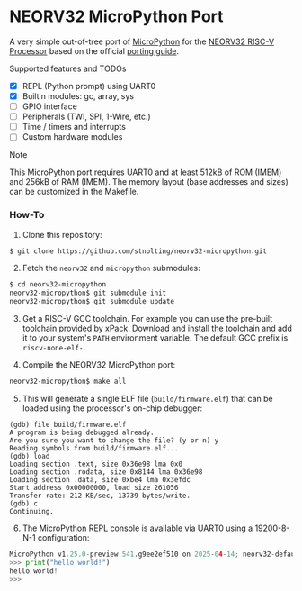 # NEORV32 MicroPython Port

A very simple out-of-tree port of [MicroPython](https://github.com/micropython/micropython)
for the [NEORV32 RISC-V Processor](https://github.com/stnolting/neorv32) based on the
official [porting guide](https://docs.micropython.org/en/latest/develop/porting.html).

Supported features and TODOs

* [x] REPL (Python prompt) using UART0
* [x] Builtin modules: gc, array, sys
* [ ] GPIO interface
* [ ] Peripherals (TWI, SPI, 1-Wire, etc.)
* [ ] Time / timers and interrupts
* [ ] Custom hardware modules

> [!NOTE]
> This MicroPython port requires UART0 and at least 512kB of ROM (IMEM) and 256kB of RAM
(IMEM). The memory layout (base addresses and sizes) can be customized in the Makefile.

### How-To

1. Clone this repository:

```bash
$ git clone https://github.com/stnolting/neorv32-micropython.git
```

2. Fetch the `neorv32` and `micropython` submodules:

```bash
$ cd neorv32-micropython
neorv32-micropython$ git submodule init
neorv32-micropython$ git submodule update
```

3. Get a RISC-V GCC toolchain. For example you can use the pre-built toolchain provided
by [xPack](https://github.com/xpack-dev-tools/riscv-none-elf-gcc-xpack). Download and
install the toolchain and add it to your system's `PATH` environment variable. The default
GCC prefix is `riscv-none-elf-`.

4. Compile the NEORV32 MicroPython port:

```bash
neorv32-micropython$ make all
```

5. This will generate a single ELF file (`build/firmware.elf`) that can be loaded
using the processor's on-chip debugger:

```
(gdb) file build/firmware.elf
A program is being debugged already.
Are you sure you want to change the file? (y or n) y
Reading symbols from build/firmware.elf...
(gdb) load
Loading section .text, size 0x36e98 lma 0x0
Loading section .rodata, size 0x8144 lma 0x36e98
Loading section .data, size 0xbe4 lma 0x3efdc
Start address 0x00000000, load size 261056
Transfer rate: 212 KB/sec, 13739 bytes/write.
(gdb) c
Continuing.
```

6. The MicroPython REPL console is available via UART0 using a 19200-8-N-1 configuration:

```python
MicroPython v1.25.0-preview.541.g9ee2ef510 on 2025-04-14; neorv32-default with neorv32
>>> print("hello world!")
hello world!
>>>
```

